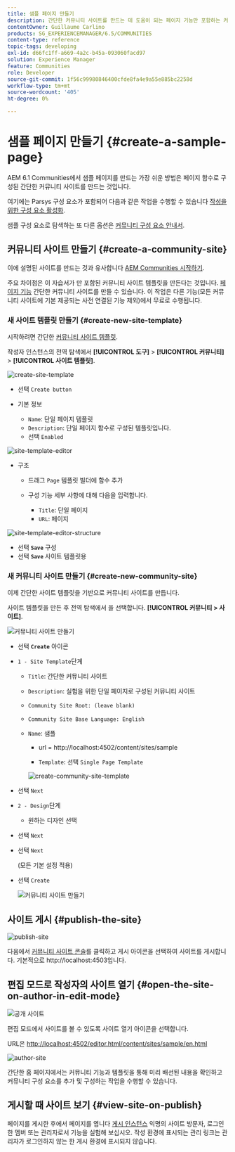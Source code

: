 ```yaml
---
title: 샘플 페이지 만들기
description: 간단한 커뮤니티 사이트를 만드는 데 도움이 되는 페이지 기능만 포함하는 커뮤니티 사이트 템플릿을 만드는 방법을 알아봅니다.
contentOwner: Guillaume Carlino
products: SG_EXPERIENCEMANAGER/6.5/COMMUNITIES
content-type: reference
topic-tags: developing
exl-id: d66fc1ff-a669-4a2c-b45a-093060facd97
solution: Experience Manager
feature: Communities
role: Developer
source-git-commit: 1f56c99980846400cfde8fa4e9a55e885bc2258d
workflow-type: tm+mt
source-wordcount: '405'
ht-degree: 0%

---
```


# 샘플 페이지 만들기 {#create-a-sample-page}

AEM 6.1 Communities에서 샘플 페이지를 만드는 가장 쉬운 방법은 페이지 함수로 구성된 간단한 커뮤니티 사이트를 만드는 것입니다.

여기에는 Parsys 구성 요소가 포함되어 다음과 같은 작업을 수행할 수 있습니다 [작성을 위한 구성 요소 활성화](basics.md#accessing-communities-components).

샘플 구성 요소로 탐색하는 또 다른 옵션은 [커뮤니티 구성 요소 안내서](components-guide.md).

## 커뮤니티 사이트 만들기 {#create-a-community-site}

이에 설명된 사이트를 만드는 것과 유사합니다 [AEM Communities 시작하기](getting-started.md).

주요 차이점은 이 자습서가 만 포함된 커뮤니티 사이트 템플릿을 만든다는 것입니다. [페이지 기능](functions.md#page-function) 간단한 커뮤니티 사이트를 만들 수 있습니다. 이 작업은 다른 기능(모든 커뮤니티 사이트에 기본 제공되는 사전 연결된 기능 제외)에서 무료로 수행됩니다.

### 새 사이트 템플릿 만들기 {#create-new-site-template}

시작하려면 간단한 [커뮤니티 사이트 템플릿](sites.md).

작성자 인스턴스의 전역 탐색에서 **[!UICONTROL 도구]** > **[!UICONTROL 커뮤니티]** > **[!UICONTROL 사이트 템플릿]**.

![create-site-template](assets/create-site-template1.png)

* 선택 `Create button`
* 기본 정보

   * `Name`: 단일 페이지 템플릿
   * `Description`: 단일 페이지 함수로 구성된 템플릿입니다.
   * 선택 `Enabled`

![site-template-editor](assets/site-template-editor.png)

* 구조

   * 드래그 `Page` 템플릿 빌더에 함수 추가
   * 구성 기능 세부 사항에 대해 다음을 입력합니다.

      * `Title`: 단일 페이지
      * `URL`: 페이지

![site-template-editor-structure](assets/site-template-editor1.png)

* 선택 **`Save`** 구성
* 선택 **`Save`** 사이트 템플릿용

### 새 커뮤니티 사이트 만들기 {#create-new-community-site}

이제 간단한 사이트 템플릿을 기반으로 커뮤니티 사이트를 만듭니다.

사이트 템플릿을 만든 후 전역 탐색에서 을 선택합니다. **[!UICONTROL 커뮤니티 > 사이트]**.

![커뮤니티 사이트 만들기](assets/create-community-site1.png)

* 선택 **`Create`** 아이콘

* `1 - Site Template`단계

   * `Title`: 간단한 커뮤니티 사이트
   * `Description`: 실험을 위한 단일 페이지로 구성된 커뮤니티 사이트
   * `Community Site Root: (leave blank)`
   * `Community Site Base Language: English`
   * `Name`: 샘플

      * url = http://localhost:4502/content/sites/sample

      * `Template`: 선택 `Single Page Template`

     ![create-community-site-template](assets/create-community-site-template.png)

* 선택 `Next`
* `2 - Design`단계

   * 원하는 디자인 선택

* 선택 `Next`
* 선택 `Next`

  (모든 기본 설정 적용)

* 선택 `Create`

  ![커뮤니티 사이트 만들기](assets/create-community-site.png)

## 사이트 게시 {#publish-the-site}

![publish-site](assets/publish-site.png)

다음에서 [커뮤니티 사이트 콘솔](sites-console.md)를 클릭하고 게시 아이콘을 선택하여 사이트를 게시합니다. 기본적으로 http://localhost:4503입니다.

## 편집 모드로 작성자의 사이트 열기 {#open-the-site-on-author-in-edit-mode}

![공개 사이트](assets/open-site.png)

편집 모드에서 사이트를 볼 수 있도록 사이트 열기 아이콘을 선택합니다.

URL은 [http://localhost:4502/editor.html/content/sites/sample/en.html](http://localhost:4502/editor.html/content/sites/sample/en.html)

![author-site](assets/author-site.png)

간단한 홈 페이지에서는 커뮤니티 기능과 템플릿을 통해 미리 배선된 내용을 확인하고 커뮤니티 구성 요소를 추가 및 구성하는 작업을 수행할 수 있습니다.

## 게시할 때 사이트 보기 {#view-site-on-publish}

페이지를 게시한 후에서 페이지를 엽니다 [게시 인스턴스](http://localhost:4503/content/sites/sample/en.html) 익명의 사이트 방문자, 로그인한 멤버 또는 관리자로서 기능을 실험해 보십시오. 작성 환경에 표시되는 관리 링크는 관리자가 로그인하지 않는 한 게시 환경에 표시되지 않습니다.
